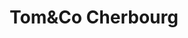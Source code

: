 ---
title: "Tom&Co Cherbourg"
url: /cherbourg-en-cotentin/tometco-cherbourg/
shop: animal de compagnie
---